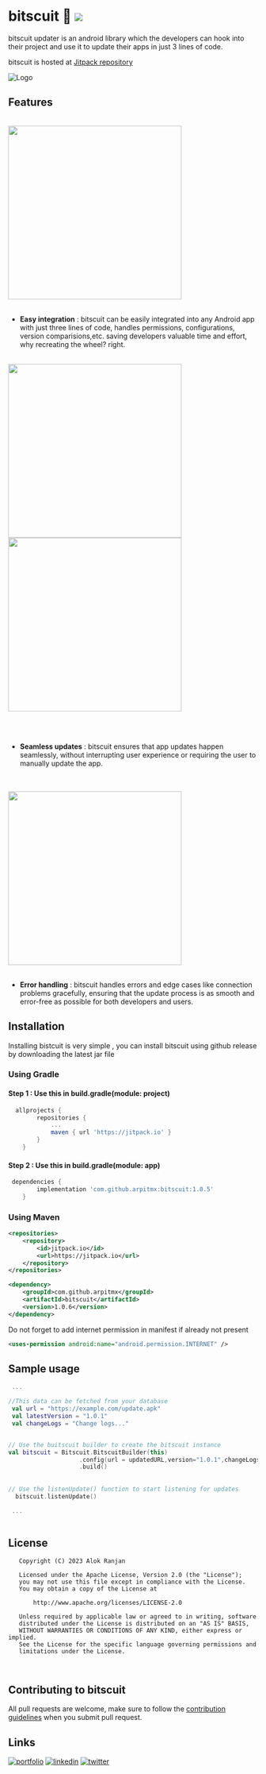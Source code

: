 # bitscuit 🍪  [![](https://jitpack.io/v/arpitmx/bitscuit.svg)](https://jitpack.io/#arpitmx/bitscuit)

bitscuit updater is an android library which the developers can hook into their project and use it to update their apps in just 3 lines of code.

bitscuit is hosted at  <a href="https://jitpack.io/#arpitmx/bitscuit/1.0.5">Jitpack repository</a>

![Logo](https://github.com/arpitmx/bitscuit/assets/59350776/4b40f173-7f7c-4357-b0a0-43b7a6cb5733)


## Features


<br><img src="https://github.com/arpitmx/bitscuit/assets/59350776/77c7d735-1c1c-40e4-bb77-1f10c8a4c9c2" width="350"><br><br>



- **Easy integration** : bitscuit can be easily integrated into any Android app with just three lines of code, handles permissions, configurations, version comparisions,etc. saving developers valuable time and effort, why recreating the wheel? right.
<br><br>
<p float="left">
<img src="https://github.com/arpitmx/bitscuit/assets/59350776/3df5b3a9-3194-46f8-9013-8d1f48edf25b" width="350">
<img src="https://github.com/arpitmx/bitscuit/assets/59350776/8c58fc11-fe35-4be0-90cd-cc7d9101ec8a)" width="350">
</p><br><br>


- **Seamless updates** : bitscuit ensures that app updates happen seamlessly, without interrupting user experience or requiring the user to manually update the app.

<br><br>
<img src="https://github.com/arpitmx/bitscuit/assets/59350776/a703cc37-19e0-4e33-9214-bb744fec87cb" width="350"><br><br>


- **Error handling** : bitscuit handles errors and edge cases like connection problems gracefully, ensuring that the update process is as smooth and error-free as possible for both developers and users.

## Installation

Installing bistcuit is very simple , you can install bitscuit using github release by downloading the latest jar file  

### Using Gradle 

#### Step 1 : Use this in build.gradle(module: project)
```gradle
  allprojects {
		repositories {
			...
			maven { url 'https://jitpack.io' }
		}
	}
```
#### Step 2 : Use this in build.gradle(module: app)
```gradle
 dependencies {
	    implementation 'com.github.arpitmx:bitscuit:1.0.5'
	}
```

### Using Maven

```xml
<repositories>
	<repository>
		<id>jitpack.io</id>
		<url>https://jitpack.io</url>
	</repository>
</repositories>
```

```xml
<dependency>
 	<groupId>com.github.arpitmx</groupId>
	<artifactId>bitscuit</artifactId>
	<version>1.0.6</version>
</dependency>
```

Do not forget to add internet permission in manifest if already not present
```xml
<uses-permission android:name="android.permission.INTERNET" />
```



    
## Sample usage 

```kotlin
 ...

//This data can be fetched from your database 
 val url = "https://example.com/update.apk"
 val latestVersion = "1.0.1"
 val changeLogs = "Change logs..."


// Use the buitscuit builder to create the bitscuit instance 
val bitscuit = Bitscuit.BitscuitBuilder(this)
                    .config(url = updatedURL,version="1.0.1",changeLogs="Change logs..")
                    .build() 
  
       
// Use the listenUpdate() function to start listening for updates 
  bitscuit.listenUpdate()   

 ...                 
                    
```
## License
```
   Copyright (C) 2023 Alok Ranjan

   Licensed under the Apache License, Version 2.0 (the "License");
   you may not use this file except in compliance with the License.
   You may obtain a copy of the License at

       http://www.apache.org/licenses/LICENSE-2.0

   Unless required by applicable law or agreed to in writing, software
   distributed under the License is distributed on an "AS IS" BASIS,
   WITHOUT WARRANTIES OR CONDITIONS OF ANY KIND, either express or implied.
   See the License for the specific language governing permissions and
   limitations under the License.

   
```

## Contributing to bitscuit
All pull requests are welcome, make sure to follow the [contribution guidelines](CONTRIBUTING.md)
when you submit pull request.
## Links
[![portfolio](https://img.shields.io/badge/my_portfolio-000?style=for-the-badge&logo=ko-fi&logoColor=white)](https://github.com/arpitmx/)
[![linkedin](https://img.shields.io/badge/linkedin-0A66C2?style=for-the-badge&logo=linkedin&logoColor=white)](https://www.linkedin.com/in/alokandro/)
[![twitter](https://img.shields.io/badge/twitter-1DA1F2?style=for-the-badge&logo=twitter&logoColor=white)](https://twitter.com/sudoarmax)

